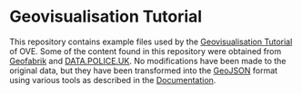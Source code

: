 # Geovisualisation Tutorial

This repository contains example files used by the [Geovisualisation Tutorial](https://ove.readthedocs.io/en/stable/docs/tutorials/GEOVISUALISATION.html) of OVE. Some of the content found in this repository were obtained from [Geofabrik](https://download.geofabrik.de/europe/great-britain/england/hampshire.html) and [DATA.POLICE.UK](https://data.police.uk/data/). No modifications have been made to the original data, but they have been transformed into the [GeoJSON](http://geojson.org/) format using various tools as described in the [Documentation](https://ove.readthedocs.io/en/stable/docs/tutorials/GEOVISUALISATION.html#summary).
